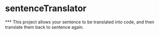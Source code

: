 <h1>sentenceTranslator</h1>
***
This project allows your sentence to be translated into code, and then translate them back to sentence again. 

